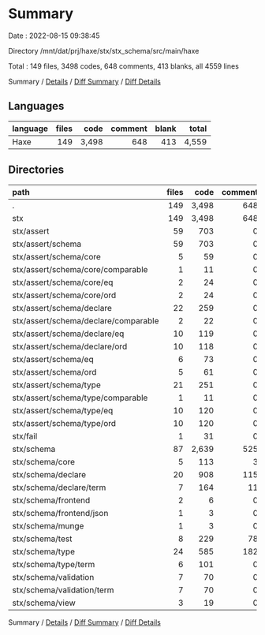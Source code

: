 # Summary

Date : 2022-08-15 09:38:45

Directory /mnt/dat/prj/haxe/stx/stx_schema/src/main/haxe

Total : 149 files,  3498 codes, 648 comments, 413 blanks, all 4559 lines

Summary / [Details](details.md) / [Diff Summary](diff.md) / [Diff Details](diff-details.md)

## Languages
| language | files | code | comment | blank | total |
| :--- | ---: | ---: | ---: | ---: | ---: |
| Haxe | 149 | 3,498 | 648 | 413 | 4,559 |

## Directories
| path | files | code | comment | blank | total |
| :--- | ---: | ---: | ---: | ---: | ---: |
| . | 149 | 3,498 | 648 | 413 | 4,559 |
| stx | 149 | 3,498 | 648 | 413 | 4,559 |
| stx/assert | 59 | 703 | 0 | 140 | 843 |
| stx/assert/schema | 59 | 703 | 0 | 140 | 843 |
| stx/assert/schema/core | 5 | 59 | 0 | 10 | 69 |
| stx/assert/schema/core/comparable | 1 | 11 | 0 | 2 | 13 |
| stx/assert/schema/core/eq | 2 | 24 | 0 | 4 | 28 |
| stx/assert/schema/core/ord | 2 | 24 | 0 | 4 | 28 |
| stx/assert/schema/declare | 22 | 259 | 0 | 57 | 316 |
| stx/assert/schema/declare/comparable | 2 | 22 | 0 | 4 | 26 |
| stx/assert/schema/declare/eq | 10 | 119 | 0 | 26 | 145 |
| stx/assert/schema/declare/ord | 10 | 118 | 0 | 27 | 145 |
| stx/assert/schema/eq | 6 | 73 | 0 | 17 | 90 |
| stx/assert/schema/ord | 5 | 61 | 0 | 14 | 75 |
| stx/assert/schema/type | 21 | 251 | 0 | 42 | 293 |
| stx/assert/schema/type/comparable | 1 | 11 | 0 | 2 | 13 |
| stx/assert/schema/type/eq | 10 | 120 | 0 | 20 | 140 |
| stx/assert/schema/type/ord | 10 | 120 | 0 | 20 | 140 |
| stx/fail | 1 | 31 | 0 | 4 | 35 |
| stx/schema | 87 | 2,639 | 525 | 214 | 3,378 |
| stx/schema/core | 5 | 113 | 3 | 9 | 125 |
| stx/schema/declare | 20 | 908 | 115 | 48 | 1,071 |
| stx/schema/declare/term | 7 | 164 | 11 | 8 | 183 |
| stx/schema/frontend | 2 | 6 | 0 | 4 | 10 |
| stx/schema/frontend/json | 1 | 3 | 0 | 2 | 5 |
| stx/schema/munge | 1 | 3 | 0 | 2 | 5 |
| stx/schema/test | 8 | 229 | 78 | 13 | 320 |
| stx/schema/type | 24 | 585 | 182 | 79 | 846 |
| stx/schema/type/term | 6 | 101 | 0 | 10 | 111 |
| stx/schema/validation | 7 | 70 | 0 | 7 | 77 |
| stx/schema/validation/term | 7 | 70 | 0 | 7 | 77 |
| stx/schema/view | 3 | 19 | 0 | 11 | 30 |

Summary / [Details](details.md) / [Diff Summary](diff.md) / [Diff Details](diff-details.md)